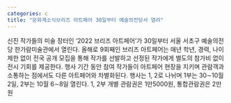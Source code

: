 ```yaml
---
categories: c
title: "문화계소식브리즈 아트페어 30일부터 예술의전당서 열려"
---
```

신진 작가들의 미술 장터인 ‘2022 브리즈 아트페어’가 30일부터 서울 서초구 예술의전당 한가람미술관에서 열린다. 올해로 9회째인 브리즈 아트페어는 매년 학년, 경력, 나이 제한 없이 전국 공개 모집을 통해 작가를 선발하고 선정된 작가에게 별도의 참가비 없이 전시 기회를 제공한다. 행사 기간 동안 참여 작가들이 아트페어 현장을 지키며 관람객과 소통하는 점에서도 다른 아트페어와 차별화된다. 행사는 1, 2로 나뉘며 1부는 30∼10월 2일, 2부는 10월 6∼8일 열린다. 1, 2부 개별 관람권은 1만5000원, 통합관람권은 2만원